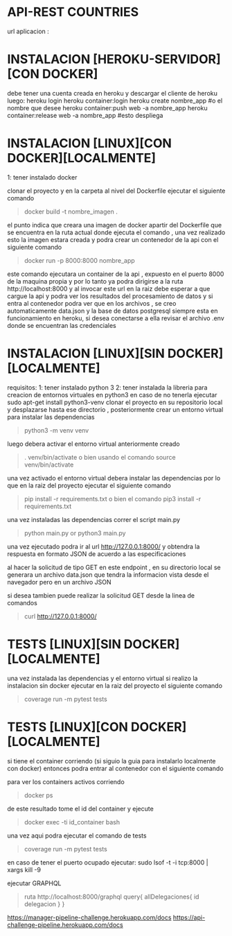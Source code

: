 # API-REST COUNTRIES


url aplicacion :  

# INSTALACION [HEROKU-SERVIDOR][CON DOCKER]
debe tener una cuenta creada en heroku y descargar el cliente de heroku luego:
    heroku login
    heroku container:login
    heroku create nombre_app  #o el nombre que desee
    heroku container:push web -a  nombre_app
    heroku container:release web -a  nombre_app  #esto despliega




# INSTALACION [LINUX][CON DOCKER][LOCALMENTE]
1: tener instalado docker

clonar el proyecto y en la carpeta al nivel del Dockerfile ejecutar el siguiente comando
> docker build -t nombre_imagen .

el punto indica que creara una imagen de docker apartir del Dockerfile que se encuentra
en la ruta actual donde ejecuta el comando , una vez realizado esto la imagen estara creada
y podra crear un contenedor de la api con el siguiente comando

> docker run -p 8000:8000 nombre_app

este comando ejecutara un container de la api , expuesto en el puerto 8000 de la maquina propia
y por lo tanto ya podra dirigirse a la ruta http://localhost:8000 y al invocar este url en la raiz debe esperar a que cargue la api y podra ver los resultados del procesamiento de datos y si entra al contenedor podra ver que en los archivos , se creo automaticamente data.json y la base de datos postgresql siempre esta en funcionamiento en heroku, si desea conectarse a ella
revisar el archivo .env donde se encuentran las credenciales


# INSTALACION [LINUX][SIN DOCKER][LOCALMENTE]
requisitos:
1: tener instalado python 3
2: tener instalada la libreria para creacion de entornos virtuales en python3 en caso de no tenerla ejecutar sudo apt-get install python3-venv
clonar el proyecto en su repositorio local y desplazarse hasta ese directorio , posteriormente crear un entorno virtual para instalar las dependencias 

> python3 -m venv venv

luego debera activar el entorno virtual anteriormente creado

> . venv/bin/activate  o bien usando el comando   source venv/bin/activate


una vez activado el entorno virtual debera instalar las dependencias por lo que en la raiz del proyecto ejecutar el siguiente comando

> pip install -r requirements.txt o bien  el comando   pip3 install -r requirements.txt


una vez instaladas las dependencias correr el script main.py  

> python main.py  or python3 main.py

una vez ejecutado podra ir al url  http://127.0.0.1:8000/      y obtendra la respuesta en formato JSON de acuerdo a las especificaciones


al hacer la solicitud de tipo GET en este endpoint , en su directorio local se generara un archivo data.json que tendra la informacion vista desde el navegador
pero en un archivo JSON

si desea tambien puede realizar la solicitud GET desde la linea de comandos 
> curl http://127.0.0.1:8000/


# TESTS [LINUX][SIN DOCKER][LOCALMENTE]

una vez instalada las dependencias y el entorno virtual si realizo la instalacion
sin docker ejecutar en la raiz del proyecto el siguiente comando

> coverage run -m pytest tests


# TESTS [LINUX][CON DOCKER][LOCALMENTE]

si tiene el container corriendo (si siguio la guia para instalarlo localmente con docker)
entonces podra entrar al contenedor con el siguiente comando

para ver los containers activos corriendo
> docker ps 

de este resultado tome el id del container y ejecute 
> docker exec -ti id_container bash

una vez aqui podra ejecutar el comando de tests 

> coverage run -m pytest tests


en caso de tener el puerto ocupado ejecutar:
sudo lsof -t -i tcp:8000 | xargs kill -9


ejecutar GRAPHQL
> ruta http://localhost:8000/graphql 
        query{
            allDelegaciones{
              id
              delegacion
            }
        }

https://manager-pipeline-challenge.herokuapp.com/docs
https://api-challenge-pipeline.herokuapp.com/docs